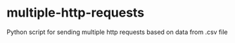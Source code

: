 # multiple-http-requests
Python script for sending multiple http requests based on data from .csv file
